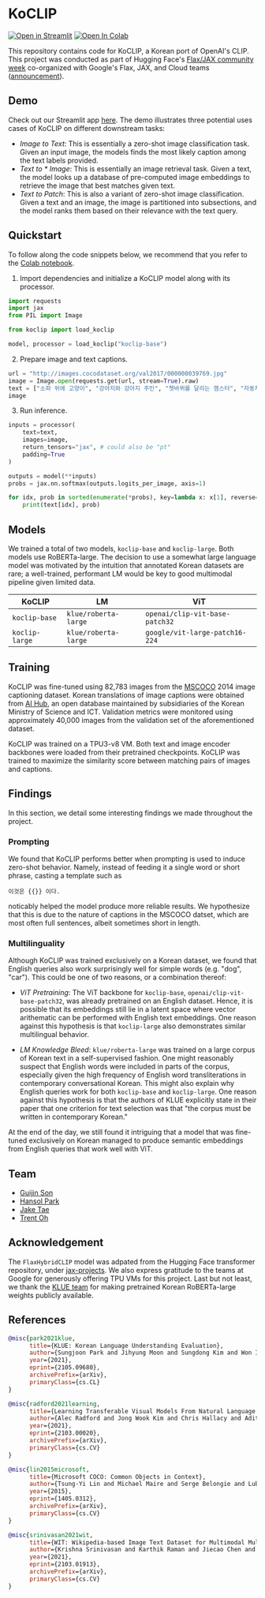 # KoCLIP

[![Open in Streamlit](https://static.streamlit.io/badges/streamlit_badge_black_white.svg)](https://tinyurl.com/koclip-app) [![Open In Colab](https://colab.research.google.com/assets/colab-badge.svg)](https://colab.research.google.com/drive/1nPY78-vjBarhkYxHshM5gSSEGAm-BXsn?usp=sharing)

This repository contains code for KoCLIP, a Korean port of OpenAI's CLIP. This project was conducted as part of Hugging Face's [Flax/JAX community week](https://github.com/huggingface/transformers/blob/master/examples/research_projects/jax-projects/README.md#quickstart-flax-and-jax) co-organized with Google's Flax, JAX, and Cloud teams ([announcement](https://discuss.huggingface.co/t/open-to-the-community-community-week-using-jax-flax-for-nlp-cv/7104)).

## Demo

Check out our Streamlit app [here](https://tinyurl.com/koclip-app). The demo illustrates three potential uses cases of KoCLIP on different downstream tasks:

* *Image to Text*: This is essentially a zero-shot image classification task. Given an input image, the models finds the most likely caption among the text labels provided.
* *Text to * Image*: This is essentially an image retrieval task. Given a text, the model looks up a database of pre-computed image embeddings to retrieve the image that best matches given text. 
* *Text to Patch*: This is also a variant of zero-shot image classification. Given a text and an image, the image is partitioned into subsections, and the model ranks them based on their relevance with the text query.

## Quickstart

To follow along the code snippets below, we recommend that you refer to the [Colab notebook](./inference.ipynb). 

1. Import dependencies and initialize a KoCLIP model along with its processor.

```python
import requests
import jax
from PIL import Image

from koclip import load_koclip

model, processor = load_koclip("koclip-base")
```

2. Prepare image and text captions.

```python
url = "http://images.cocodataset.org/val2017/000000039769.jpg"
image = Image.open(requests.get(url, stream=True).raw)
text = ["소파 위에 고양이", "강아지와 강아지 주인", "쳇바퀴를 달리는 햄스터", "자동차"]
image
```

3. Run inference.

```python
inputs = processor(
    text=text,
    images=image, 
    return_tensors="jax", # could also be "pt" 
    padding=True
)

outputs = model(**inputs)
probs = jax.nn.softmax(outputs.logits_per_image, axis=1)

for idx, prob in sorted(enumerate(*probs), key=lambda x: x[1], reverse=True):
    print(text[idx], prob)
```

## Models

We trained a total of two models, `koclip-base` and `koclip-large`. Both models use RoBERTa-large. The decision to use a somewhat large language model was motivated by the intuition that annotated Korean datasets are rare; a well-trained, performant LM would be key to good multimodal pipeline given limited data.

| KoCLIP         | LM                   | ViT                            |
| -------------- | -------------------- | ------------------------------ |
| `koclip-base`  | `klue/roberta-large` | `openai/clip-vit-base-patch32` |
| `koclip-large` | `klue/roberta-large` | `google/vit-large-patch16-224` |

## Training

KoCLIP was fine-tuned using 82,783 images from the [MSCOCO](https://cocodataset.org/#home) 2014 image captioning dataset. Korean translations of image captions were obtained from [AI Hub](https://aihub.or.kr/keti_data_board/visual_intelligence), an open database maintained by subsidiaries of the Korean Ministry of Science and ICT. Validation metrics were monitored using approximately 40,000 images from the validation set of the aforementioned dataset. 

KoCLIP was trained on a TPU3-v8 VM. Both text and image encoder backbones were loaded from their pretrained checkpoints. KoCLIP was trained to maximize the similarity score between matching pairs of images and captions.

## Findings

In this section, we detail some interesting findings we made throughout the project.

### Prompting

We found that KoCLIP performs better when prompting is used to induce zero-shot behavior. Namely, instead of feeding it a single word or short phrase, casting a template such as

```
이것은 {{}} 이다.
```

noticably helped the model produce more reliable results. We hypothesize that this is due to the nature of captions in the MSCOCO datset, which are most often full sentences, albeit sometimes short in length.  

### Multilinguality

Although KoCLIP was trained exclusively on a Korean dataset, we found that English queries also work surprisingly well for simple words (e.g. "dog", "car"). This could be one of two reasons, or a combination thereof:

* *ViT Pretraining*: The ViT backbone for `koclip-base`, `openai/clip-vit-base-patch32`, was already pretrained on an English dataset. Hence, it is possible that its embeddings still lie in a latent space where vector arithematic can be performed with English text embeddings. One reason against this hypothesis is that `koclip-large` also demonstrates similar multilingual behavior.

* *LM Knowledge Bleed*: `klue/roberta-large` was trained on a large corpus of Korean text in a self-supervised fashion. One might reasonably suspect that English words were included in parts of the corpus, especially given the high frequency of English word transliterations in contemporary conversational Korean. This might also explain why English queries work for both `koclip-base` and `koclip-large`. One reason against this hypothesis is that the authors of KLUE explicitly state in their paper that one criterion for text selection was that "the corpus must be written in contemporary Korean."

At the end of the day, we still found it intriguing that a model that was fine-tuned exclusively on Korean managed to produce semantic embeddings from English queries that work well with ViT.

## Team

* [Guijin Son](https://github.com/ampehta)
* [Hansol Park](https://github.com/tree-park)
* [Jake Tae](https://github.com/jaketae)
* [Trent Oh](https://github.com/trent-dev)

## Acknowledgement

The `FlaxHybridCLIP` model was adpated from the Hugging Face transformer repository, under [jax-projects](https://github.com/huggingface/transformers/tree/master/examples/research_projects/jax-projects/hybrid_clip).  We also express gratitude to the teams at Google for generously offering TPU VMs for this project. Last but not least, we thank the [KLUE team](https://github.com/KLUE-benchmark) for making pretrained Korean RoBERTa-large weights publicly available.

## References

```bibtex
@misc{park2021klue,
      title={KLUE: Korean Language Understanding Evaluation}, 
      author={Sungjoon Park and Jihyung Moon and Sungdong Kim and Won Ik Cho and Jiyoon Han and Jangwon Park and Chisung Song and Junseong Kim and Yongsook Song and Taehwan Oh and Joohong Lee and Juhyun Oh and Sungwon Lyu and Younghoon Jeong and Inkwon Lee and Sangwoo Seo and Dongjun Lee and Hyunwoo Kim and Myeonghwa Lee and Seongbo Jang and Seungwon Do and Sunkyoung Kim and Kyungtae Lim and Jongwon Lee and Kyumin Park and Jamin Shin and Seonghyun Kim and Lucy Park and Alice Oh and Jung-Woo Ha and Kyunghyun Cho},
      year={2021},
      eprint={2105.09680},
      archivePrefix={arXiv},
      primaryClass={cs.CL}
}
```

```bibtex
@misc{radford2021learning,
      title={Learning Transferable Visual Models From Natural Language Supervision}, 
      author={Alec Radford and Jong Wook Kim and Chris Hallacy and Aditya Ramesh and Gabriel Goh and Sandhini Agarwal and Girish Sastry and Amanda Askell and Pamela Mishkin and Jack Clark and Gretchen Krueger and Ilya Sutskever},
      year={2021},
      eprint={2103.00020},
      archivePrefix={arXiv},
      primaryClass={cs.CV}
}
```

```bibtex
@misc{lin2015microsoft,
      title={Microsoft COCO: Common Objects in Context}, 
      author={Tsung-Yi Lin and Michael Maire and Serge Belongie and Lubomir Bourdev and Ross Girshick and James Hays and Pietro Perona and Deva Ramanan and C. Lawrence Zitnick and Piotr Dollár},
      year={2015},
      eprint={1405.0312},
      archivePrefix={arXiv},
      primaryClass={cs.CV}
}
```

```bibtex
@misc{srinivasan2021wit,
      title={WIT: Wikipedia-based Image Text Dataset for Multimodal Multilingual Machine Learning}, 
      author={Krishna Srinivasan and Karthik Raman and Jiecao Chen and Michael Bendersky and Marc Najork},
      year={2021},
      eprint={2103.01913},
      archivePrefix={arXiv},
      primaryClass={cs.CV}
}
```
